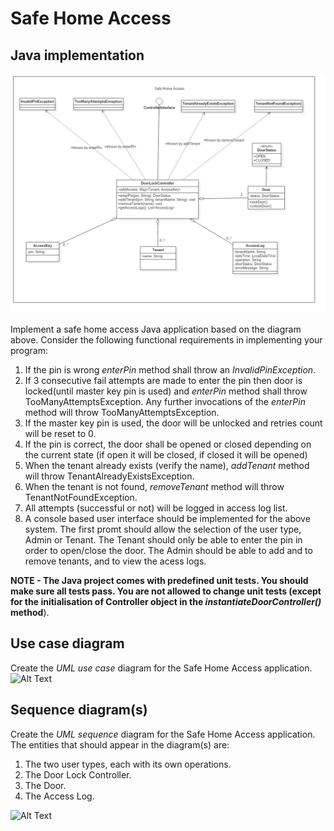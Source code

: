# Safe Home Access


## Java implementation
![Exercise 1 image](docs/ex1.jpg)

Implement a safe home access Java application based on the diagram above. Consider the following functional requirements in implementing your program:
1. If the pin is wrong _enterPin_ method shall throw an _InvalidPinException_.
2. If 3 consecutive fail attempts are made to enter the pin then door is locked(until master key pin is used) and _enterPin_ method shall throw TooManyAttemptsException. Any further invocations of the _enterPin_ method will throw TooManyAttemptsException.
3. If the master key pin is used, the door will be unlocked and retries count will be reset to 0. 
4. If the pin is correct, the door shall be opened or closed depending on the current state (if open it will be closed, if closed it will be opened)
5. When the tenant already exists (verify the name), _addTenant_ method will throw TenantAlreadyExistsException.
6. When the tenant is not found, _removeTenant_ method will throw TenantNotFoundException. 
7. All attempts (successful or not) will be logged in access log list.
8. A console based user interface should be implemented for the above system. The first promt should allow the selection of the user type, Admin or Tenant.
The Tenant should only be able to enter the pin in order to open/close the door.
The Admin should be able to add and to remove tenants, and to view the acess logs. 

**NOTE - The Java project comes with predefined unit tests. You should make sure all tests pass. You are not allowed to change unit tests (except for the initialisation of Controller object in the _instantiateDoorController()_ method**).


## Use case diagram

Create the _UML use case_ diagram for the Safe Home Access application. 
![Alt Text](https://raw.githubusercontent.com/arianacasandra/Java/main/Safe%20Home%20Acces/docs/diagram.jpeg)
## Sequence diagram(s)

Create the _UML sequence_ diagram for the Safe Home Access application.
The entities that should appear in the diagram(s) are:
1. The two user types, each with its own operations.
2. The Door Lock Controller.
3. The Door.
4. The Access Log.


![Alt Text](https://raw.githubusercontent.com/arianacasandra/Java/main/Safe%20Home%20Acces/docs/diagram2.jpeg)

